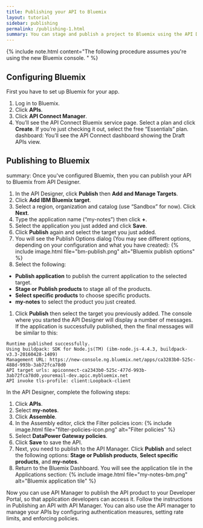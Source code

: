 ```yaml
---
title: Publishing your API to Bluemix
layout: tutorial
sidebar: publishing
permalink: /publishing-1.html
summary: You can stage and publish a project to Bluemix using the API Designer. Staging a project copies all the files to the target, but does not run the project application code. However, publishing a project copies all the project files to the target and runs the project application code.
---
```


{% include note.html content="The following procedure assumes you're using the new Bluemix console.
" %}

## Configuring Bluemix

First you have to set up Bluemix for your app.

1. Log in to Bluemix.
1. Click **APIs**.
1. Click **API Connect Manager**.
1. You’ll see the API Connect Bluemix service page. Select a plan and click **Create**. If you’re just checking it out, select the free “Essentials” plan.
dashboard: You’ll see the API Connect dashboard showing the Draft APIs view.

## Publishing to Bluemix

summary: Once you've configured Bluemix, then you can publish your API to Bluemix from API Designer.

1. In the API Designer, click **Publish** then **Add and Manage Targets**.
1. Click **Add IBM Bluemix target**.
1. Select a region, organization and catalog (use “Sandbox” for now). Click **Next**.
1. Type the application name (“my-notes”) then click **+**.
1. Select the application you just added and click **Save**.
1. Click **Publish** again and select the target you just added.
1. You will see the Publish Options dialog (You may see different options, depending on your configuration and what you have created): {% include image.html file="bm-publish.png" alt="Bluemix publish options" %}
1. Select the following:
  - **Publish application** to publish the current application to the selected target.
  - **Stage or Publish products** to stage all of the products.
  - **Select specific products** to choose specific products.
  - **my-notes** to select the product you just created.
1. Click **Publish** then select the target you previously added. The console where you started the API Designer will display a number of messages. If the application is successfully published, then the final messages will be similar to this:

```
Runtime published successfully.
Using buildpack: SDK for Node.js(TM) (ibm-node.js-4.4.3, buildpack-v3.3-20160428-1409)
Management URL: https://new-console.ng.bluemix.net/apps/ca3283b0-525c-488d-993b-3ab72fca78d0
API target urls: apiconnect-ca2343b0-525c-477d-993b-3ab72fca78d0.youremail-dev.apic.mybluemix.net
API invoke tls-profile: client:Loopback-client
```

In the API Designer, complete the following steps:

1. Click **APIs**.
1. Select **my-notes**.
1. Click **Assemble**.
1. In the Assembly editor, click the Filter policies icon:
{% include image.html file="filter-policies-icon.png" alt="Filter policies" %}
1. Select **DataPower Gateway policies**.
1. Click **Save** to save the API.
1. Next, you need to publish to the API Manager. Click **Publish** and select the following options: **Stage or Publish products**, **Select specific products**, and **my-notes**.
1. Return to the Bluemix Dashboard. You will see the application tile in the Applications section:
{% include image.html file="my-notes-bm.png" alt="Bluemix application tile" %}

Now you can use API Manager to publish the API product to your Developer Portal, so that application developers can access it. Follow the instructions in Publishing an API with API Manager. You can also use the API manager to manage your APIs by configuring authentication measures, setting rate limits, and enforcing policies.
